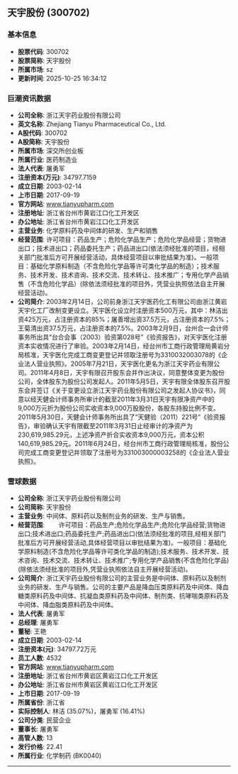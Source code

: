 ## 天宇股份 (300702)

### 基本信息

- **股票代码**: 300702
- **股票简称**: 天宇股份
- **所属市场**: sz
- **更新时间**: 2025-10-25 16:34:12

### 巨潮资讯数据

- **公司全称**: 浙江天宇药业股份有限公司
- **英文名称**: Zhejiang Tianyu Pharmaceutical Co., Ltd.
- **A股代码**: 300702
- **A股简称**: 天宇股份
- **所属市场**: 深交所创业板
- **所属行业**: 医药制造业
- **法人代表**: 屠勇军
- **注册资本(万元)**: 34797.7159
- **成立日期**: 2003-02-14
- **上市日期**: 2017-09-19
- **官方网站**: www.tianyupharm.com
- **注册地址**: 浙江省台州市黄岩江口化工开发区
- **办公地址**: 浙江省台州市黄岩江口化工开发区
- **主营业务**: 化学原料药及中间体的研发、生产和销售
- **经营范围**: 许可项目：药品生产；危险化学品生产；危险化学品经营；货物进出口；技术进出口；药品委托生产；药品进出口(依法须经批准的项目，经相关部门批准后方可开展经营活动，具体经营项目以审批结果为准)。一般项目：基础化学原料制造（不含危险化学品等许可类化学品的制造）；技术服务、技术开发、技术咨询、技术交流、技术转让、技术推广；专用化学产品销售（不含危险化学品）(除依法须经批准的项目外，凭营业执照依法自主开展经营活动)。
- **公司简介**: 2003年2月14日，公司前身浙江天宇医药化工有限公司由浙江黄岩天宇化工厂改制变更设立。天宇医化设立时注册资本500万元，其中：林洁出资425万元，占注册资本的85%；屠善增出资37.5万元，占注册资本的7.5%；王菊清出资37.5万元，占注册资本的7.5%。2003年2月9日，台州合一会计师事务所出具“台合会事（2003）验资第028号”《验资报告》，对天宇医化注册资本实收情况进行了审验。2003年2月14日，经台州市工商行政管理局黄岩分局核准，天宇医化完成工商变更登记并领取注册号为3310032003078的《企业法人营业执照》。2005年7月21日，天宇医化更名为浙江天宇药业有限公司。2011年4月8日，天宇有限召开股东会并作出决议，同意整体变更为股份公司，全体股东为股份公司发起人。2011年5月5日，天宇有限全体股东召开股东会并签订《关于变更设立浙江天宇药业股份有限公司之发起人协议书》，同意以经天健会计师事务所审计的截至2011年3月31日天宇有限净资产中的9,000万元折为股份公司实收资本9,000万股股份，各股东持股比例不变。2011年5月30日，天健会计师事务所出具了“天健验（2011）221号”《验资报告》，审验确认天宇有限截至2011年3月31日止经审计的净资产为230,619,985.29元，上述净资产折合实收资本9,000万元，资本公积140,619,985.29元。2011年6月24日，经台州市工商行政管理局核准，股份公司完成工商变更登记并领取了注册号为331003000003258的《企业法人营业执照》。

### 雪球数据

- **公司全称**: 浙江天宇药业股份有限公司
- **公司简称**: 天宇股份
- **主营业务**: 中间体、原料药以及制剂业务的研发、生产与销售。
- **经营范围**: 　　许可项目：药品生产;危险化学品生产;危险化学品经营;货物进出口;技术进出口;药品委托生产;药品进出口(依法须经批准的项目,经相关部门批准后方可开展经营活动,具体经营项目以审批结果为准)。一般项目：基础化学原料制造(不含危险化学品等许可类化学品的制造);技术服务、技术开发、技术咨询、技术交流、技术转让、技术推广;专用化学产品销售(不含危险化学品)(除依法须经批准的项目外,凭营业执照依法自主开展经营活动)。
- **公司简介**: 浙江天宇药业股份有限公司的主营业务是中间体、原料药以及制剂业务的研发、生产与销售。公司的主要产品是降血压类原料药及中间体、降血糖类原料药及中间体、抗凝血类原料药及中间体、制剂类、抗哮喘类原料药及中间体、降血脂类原料药及中间体。
- **法人代表**: 屠勇军
- **总经理**: 屠勇军
- **董秘**: 王艳
- **成立日期**: 2003-02-14
- **注册资本(元)**: 34797.72万元
- **员工人数**: 4532
- **官方网站**: www.tianyupharm.com
- **注册地址**: 浙江省台州市黄岩区黄岩江口化工开发区
- **办公地址**: 浙江省台州市黄岩区黄岩江口化工开发区
- **上市日期**: 2017-09-19
- **所属省份**: 浙江省
- **实际控制人**: 林洁 (35.07%)，屠勇军 (16.41%)
- **公司分类**: 民营企业
- **董事长**: 屠勇军
- **高管人数**: 13
- **发行价格**: 22.41
- **所属行业**: 化学制药 (BK0040)

---